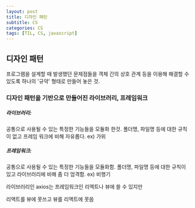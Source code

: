 ```yaml
---
layout: post
title: 디자인 패턴
subtitle: CS
categories: CS
tags: [TIL, CS, javascript]
---
```


## 디자인 패턴

프로그램을 설계할 때 발생했던 문제점들을 객체 간의 상호 관계 등을 이용해 해결할 수 있도록 하나의 '규약' 형태로 만들어 놓은 것.

### 디자인 패턴을 기반으로 만들어진 라이브러리, 프레임워크

##### 라이브러리: 
공통으로 사용될 수 있는 특정한 기능들을 모듈화 한것.
폴더명, 파일명 등에 대한 규칙이 없고 프레임 워크에 비해 자유롭다.
ex) 가위

##### 프레임워크:
공통으로 사용될 수 있는 특정한 기능들을 모듈화함. 폴더명, 파일명 등에 대한 규칙이 있고
라이브러리에 비해 좀 더 엄격함. ex) 비행기

라이브러리인 axios는 프레임워크인 리액트나 뷰에 쓸 수 있지만

리액트를 뷰에 못쓰고 뷰를 리액트에 못씀
